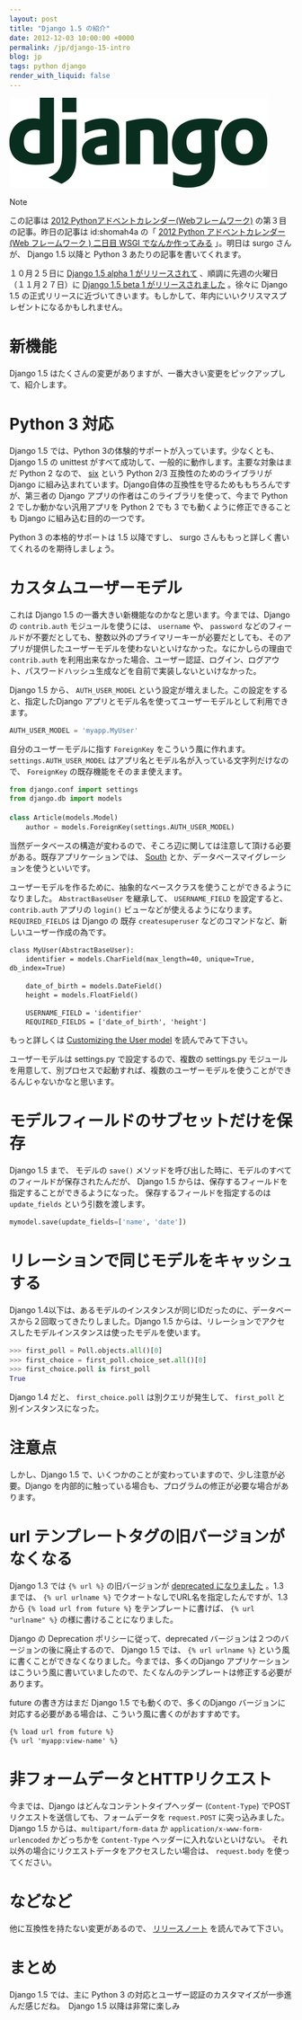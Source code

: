 ```yaml
---
layout: post
title: "Django 1.5 の紹介"
date: 2012-12-03 10:00:00 +0000
permalink: /jp/django-15-intro
blog: jp
tags: python django
render_with_liquid: false
---
```


![image](/assets/images/django/django-logo-positive_medium.png)

<div class="note">

<div class="title">

Note

</div>

この記事は [2012
Pythonアドベントカレンダー(Webフレームワーク)](http://connpass.com/event/1439/)
の第３目の記事。昨日の記事は id:shomah4a の「 [2012 Python アドベントカレンダー (Web フレームワーク ) 二日目
WSGI でなんか作ってみる](http://d.hatena.ne.jp/shomah4a/20121202) 」。明日は surgo
さんが、 Django 1.5 以降と Python 3 あたりの記事を書いてくれます。

</div>

１０月２５日に [Django 1.5 alpha 1
がリリースされて](https://www.djangoproject.com/weblog/2012/oct/25/15-alpha-1/)
、順調に先週の火曜日（１１月２７日）に [Django 1.5 beta 1
がリリースされました](https://www.djangoproject.com/weblog/2012/nov/27/15-beta-1/)
。徐々に Django 1.5 の正式リリースに近づいてきいます。もしかして、年内にいいクリスマスプレゼントになるかもしれません。

# 新機能

Django 1.5 はたくさんの変更がありますが、一番大きい変更をピックアップして、紹介します。

# Python 3 対応

Django 1.5 では、Python 3の体験的サポートが入っています。少なくとも、Django 1.5 の unittest
がすべて成功して、一般的に動作します。主要な対象はまだ Python 2 なので、
[six](http://packages.python.org/six/) という Python 2/3 互換性のためのライブラリが
Django に組み込まれています。Django自体の互換性を守るためももちろんですが、第三者の Django
アプリの作者はこのライブラリを使って、今まで Python 2
でしか動かない汎用アプリを Python 2 でも 3 でも動くように修正できることも Django
に組み込む目的の一つです。

Python 3 の本格的サポートは 1.5 以降ですし、 surgo さんももっと詳しく書いてくれるのを期待しましょう。

# カスタムユーザーモデル

これは Django 1.5 の一番大きい新機能なのかなと思います。今までは、Django の `contrib.auth`
モジュールを使うには、 `username` や、 `password`
などのフィールドが不要だとしても、整数以外のプライマリーキーが必要だとしても、そのアプリが提供したユーザーモデルを使わないといけなかった。なにかしらの理由で
`contrib.auth`
を利用出来なかった場合、ユーザー認証、ログイン、ログアウト、パスワードハッシュ生成などを自前で実装しないといけなかった。

Django 1.5 から、 `AUTH_USER_MODEL` という設定が増えました。この設定をすると、指定したDjango
アプリとモデル名を使ってユーザーモデルとして利用できます。

```python
AUTH_USER_MODEL = 'myapp.MyUser'
```

自分のユーザーモデルに指す `ForeignKey` をこういう風に作れます。 `settings.AUTH_USER_MODEL`
はアプリ名とモデル名が入っている文字列だけなので、 `ForeignKey` の既存機能をそのまま使えます。

```python
from django.conf import settings
from django.db import models

class Article(models.Model)
    author = models.ForeignKey(settings.AUTH_USER_MODEL)
```

当然データベースの構造が変わるので、そころ辺に関しては注意して頂ける必要がある。既存アプリケーションでは、
[South](http://south.aeracode.org/) とか、データベースマイグレーションを使うといいです。

ユーザーモデルを作るために、抽象的なベースクラスを使うことができるようになりました。 `AbstractBaseUser` を継承して、
`USERNAME_FIELD` を設定すると、 `contrib.auth` アプリの `login()` ビューなどが使えるようになります。
`REQUIRED_FIELDS` は Django の 既存 `createsuperuser`
などのコマンドなど、新しいユーザー作成の為です。

    class MyUser(AbstractBaseUser):
        identifier = models.CharField(max_length=40, unique=True, db_index=True)

        date_of_birth = models.DateField()
        height = models.FloatField()

        USERNAME_FIELD = 'identifier'
        REQUIRED_FIELDS = ['date_of_birth', 'height']

もっと詳しくは [Customizing the User
model](https://docs.djangoproject.com/en/dev/topics/auth/#customizing-the-user-model)
を読んでみて下さい。

ユーザーモデルは settings.py で設定するので、複数の settings.py
モジュールを用意して、別プロセスで起動すれば、複数のユーザーモデルを使うことができるんじゃないかなと思います。

# モデルフィールドのサブセットだけを保存

Django 1.5 まで、 モデルの `save()` メソッドを呼び出した時に、モデルのすべてのフィールドが保存されたんだが、 Django
1.5 からは、保存するフィールドを指定することができるようになった。 保存するフィールドを指定するのは `update_fields`
という引数を渡します。

```python
mymodel.save(update_fields=['name', 'date'])
```

# リレーションで同じモデルをキャッシュする

Django 1.4以下は、あるモデルのインスタンスが同じIDだったのに、データベースから２回取ってきたりしました。Django 1.5
からは、リレーションでアクセスしたモデルインスタンスは使ったモデルを使います。

```python
>>> first_poll = Poll.objects.all()[0]
>>> first_choice = first_poll.choice_set.all()[0]
>>> first_choice.poll is first_poll
True
```

Django 1.4 だと、 `first_choice.poll` は別クエリが発生して、 `first_poll`
と別インスタンスになった。

# 注意点

しかし、Django 1.5 で、いくつかのことが変わっていますので、少し注意が必要。Django
を内部的に触っている場合も、プログラムの修正が必要な場合があります。

# url テンプレートタグの旧バージョンがなくなる

Django 1.3 では `{% url %}` の旧バージョンが [deprecated
になりました](https://docs.djangoproject.com/en/1.3/ref/templates/builtins/#url)
。1.3 までは、 `{% url urlname %}` でクオートなしでURL名を指定したんですが、1.3 から `{% load url
from future %}` をテンプレートに書けば、 `{% url "urlname" %}` の様に書けることになりました。

Django の Deprecation ポリシーに従って、deprecated バージョンは２つのバージョンの後に廃止するので、 Django
1.5 では、 `{% url urlname %}` という風に書くことができなくなりました。今までは、多くのDjango
アプリケーションはこういう風に書いていましたので、たくなんのテンプレートは修正する必要があります。

future の書き方はまだ Django 1.5 でも動くので、多くのDjango
バージョンに対応する必要がある場合は、こういう風に書くのがおすすめです。

```html+django
{% load url from future %}
{% url 'myapp:view-name' %}
```

# 非フォームデータとHTTPリクエスト

今までは、Django はどんなコンテントタイプヘッダー (`Content-Type`) でPOSTリクエストを送信しても、フォームデータを
`request.POST` に突っ込みました。Django 1.5 からは、`multipart/form-data` か
`application/x-www-form-urlencoded` かどっちかを `Content-Type`
ヘッダーに入れないといけない。
それ以外の場合にリクエストデータをアクセスしたい場合は、
`request.body` を使ってください。

# などなど

他に互換性を持たない変更があるので、
[リリースノート](https://docs.djangoproject.com/en/dev/releases/1.5-beta-1/#backwards-incompatible-changes-in-1-5)
を読んでみて下さい。

# まとめ

Django 1.5 では、主に Python 3 の対応とユーザー認証のカスタマイズが一歩進んだ感じだね。　Django 1.5
以降は非常に楽しみ
